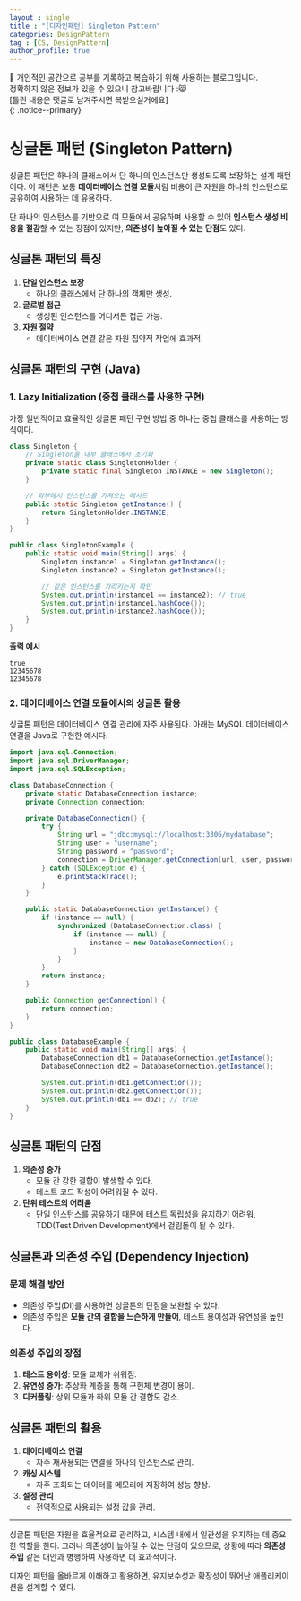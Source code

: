 ```yaml
---
layout : single
title : "[디자인패턴] Singleton Pattern"
categories: DesignPattern
tag : [CS, DesignPattern]
author_profile: true
---
```


📌 개인적인 공간으로 공부를 기록하고 복습하기 위해 사용하는 블로그입니다. <br>
정확하지 않은 정보가 있을 수 있으니 참고바랍니다 :😸 <br>
[틀린 내용은 댓글로 남겨주시면 복받으실거에요]  
{: .notice--primary}

# 싱글톤 패턴 (Singleton Pattern)

싱글톤 패턴은 하나의 클래스에서 단 하나의 인스턴스만 생성되도록 보장하는 설계 패턴이다. 이 패턴은 보통 **데이터베이스 연결 모듈**처럼 비용이 큰 자원을 하나의 인스턴스로 공유하여 사용하는 데 유용하다.

단 하나의 인스턴스를 기반으로 여 모듈에서 공유하며 사용할 수 있어 **인스턴스 생성 비용을 절감**할 수 있는 장점이 있지만, **의존성이 높아질 수 있는 단점**도 있다.

## 싱글톤 패턴의 특징

1. **단일 인스턴스 보장**
    - 하나의 클래스에서 단 하나의 객체만 생성.
2. **글로벌 접근**
    - 생성된 인스턴스를 어디서든 접근 가능.
3. **자원 절약**
    - 데이터베이스 연결 같은 자원 집약적 작업에 효과적.

## 싱글톤 패턴의 구현 (Java)

### 1. Lazy Initialization (중첩 클래스를 사용한 구현)

가장 일반적이고 효율적인 싱글톤 패턴 구현 방법 중 하나는 중첩 클래스를 사용하는 방식이다.

```java
class Singleton {
    // Singleton을 내부 클래스에서 초기화
    private static class SingletonHolder {
        private static final Singleton INSTANCE = new Singleton();
    }

    // 외부에서 인스턴스를 가져오는 메서드
    public static Singleton getInstance() {
        return SingletonHolder.INSTANCE;
    }
}

public class SingletonExample {
    public static void main(String[] args) {
        Singleton instance1 = Singleton.getInstance();
        Singleton instance2 = Singleton.getInstance();

        // 같은 인스턴스를 가리키는지 확인
        System.out.println(instance1 == instance2); // true
        System.out.println(instance1.hashCode());
        System.out.println(instance2.hashCode());
    }
}

```

**출력 예시**

```arduino
true
12345678
12345678

```

### 2. 데이터베이스 연결 모듈에서의 싱글톤 활용

싱글톤 패턴은 데이터베이스 연결 관리에 자주 사용된다. 아래는 MySQL 데이터베이스 연결을 Java로 구현한 예시다.

```java
import java.sql.Connection;
import java.sql.DriverManager;
import java.sql.SQLException;

class DatabaseConnection {
    private static DatabaseConnection instance;
    private Connection connection;

    private DatabaseConnection() {
        try {
            String url = "jdbc:mysql://localhost:3306/mydatabase";
            String user = "username";
            String password = "password";
            connection = DriverManager.getConnection(url, user, password);
        } catch (SQLException e) {
            e.printStackTrace();
        }
    }

    public static DatabaseConnection getInstance() {
        if (instance == null) {
            synchronized (DatabaseConnection.class) {
                if (instance == null) {
                    instance = new DatabaseConnection();
                }
            }
        }
        return instance;
    }

    public Connection getConnection() {
        return connection;
    }
}

public class DatabaseExample {
    public static void main(String[] args) {
        DatabaseConnection db1 = DatabaseConnection.getInstance();
        DatabaseConnection db2 = DatabaseConnection.getInstance();

        System.out.println(db1.getConnection());
        System.out.println(db2.getConnection());
        System.out.println(db1 == db2); // true
    }
}

```

## 싱글톤 패턴의 단점

1. **의존성 증가**
    - 모듈 간 강한 결합이 발생할 수 있다.
    - 테스트 코드 작성이 어려워질 수 있다.
2. **단위 테스트의 어려움**
    - 단일 인스턴스를 공유하기 때문에 테스트 독립성을 유지하기 어려워, TDD(Test Driven Development)에서 걸림돌이 될 수 있다.

## 싱글톤과 의존성 주입 (Dependency Injection)

### 문제 해결 방안

- 의존성 주입(DI)를 사용하면 싱글톤의 단점을 보완할 수 있다.
- 의존성 주입은 **모듈 간의 결합을 느슨하게 만들어**, 테스트 용이성과 유연성을 높인다.

### 의존성 주입의 장점

1. **테스트 용이성**: 모듈 교체가 쉬워짐.
2. **유연성 증가**: 추상화 계층을 통해 구현체 변경이 용이.
3. **디커플링**: 상위 모듈과 하위 모듈 간 결합도 감소.

## 싱글톤 패턴의 활용

1. **데이터베이스 연결**
    - 자주 재사용되는 연결을 하나의 인스턴스로 관리.
2. **캐싱 시스템**
    - 자주 조회되는 데이터를 메모리에 저장하여 성능 향상.
3. **설정 관리**
    - 전역적으로 사용되는 설정 값을 관리.

---

싱글톤 패턴은 자원을 효율적으로 관리하고, 시스템 내에서 일관성을 유지하는 데 중요한 역할을 한다. 그러나 의존성이 높아질 수 있는 단점이 있으므로, 상황에 따라 **의존성 주입** 같은 대안과 병행하여 사용하면 더 효과적이다.

디자인 패턴을 올바르게 이해하고 활용하면, 유지보수성과 확장성이 뛰어난 애플리케이션을 설계할 수 있다.